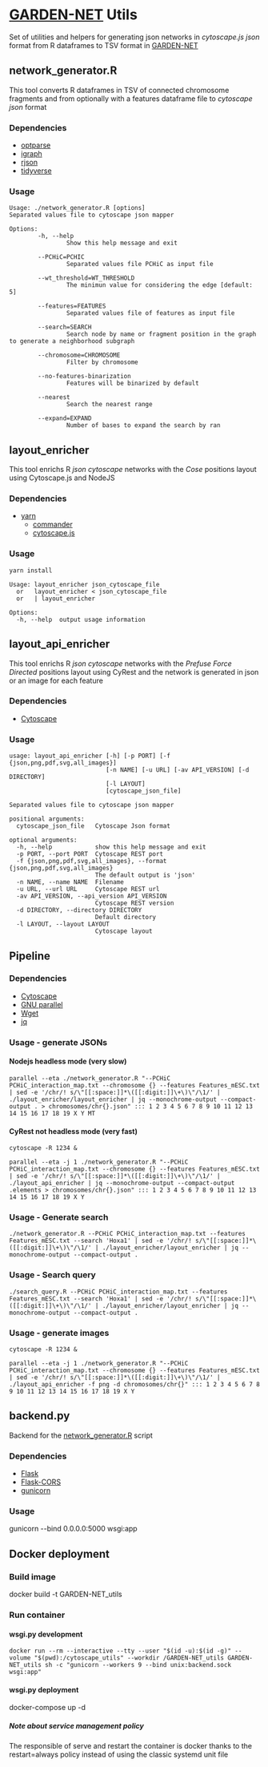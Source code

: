 # [GARDEN-NET](https://github.com/VeraPancaldiLab/GARDEN-NET) Utils

Set of utilities and helpers for generating json networks in *cytoscape.js json* format from R dataframes to TSV format in [GARDEN-NET](https://github.com/VeraPancaldiLab/GARDEN-NET)

## network_generator.R

This tool converts R dataframes in TSV of connected chromosome fragments and from optionally with a features dataframe file to *cytoscape json* format

### Dependencies
- [optparse](https://github.com/trevorld/r-optparse)
- [igraph](https://igraph.org/r/)
- [rjson](https://github.com/alexcb/rjson/)
- [tidyverse](https://www.tidyverse.org/)

### Usage
```
Usage: ./network_generator.R [options]
Separated values file to cytoscape json mapper

Options:
        -h, --help
                Show this help message and exit

        --PCHiC=PCHIC
                Separated values file PCHiC as input file

        --wt_threshold=WT_THRESHOLD
                The minimun value for considering the edge [default: 5]

        --features=FEATURES
                Separated values file of features as input file

        --search=SEARCH
                Search node by name or fragment position in the graph to generate a neighborhood subgraph

        --chromosome=CHROMOSOME
                Filter by chromosome

        --no-features-binarization
                Features will be binarized by default

        --nearest
                Search the nearest range

        --expand=EXPAND
                Number of bases to expand the search by ran
```
## layout_enricher

This tool enrichs R *json cytoscape* networks with the *Cose* positions layout using Cytoscape.js and NodeJS

### Dependencies
- [yarn](https://yarnpkg.com/en)
    - [commander](https://github.com/tj/commander.js)
    - [cytoscape.js](http://js.cytoscape.org/)

### Usage
`yarn install`
```
Usage: layout_enricher json_cytoscape_file
  or   layout_enricher < json_cytoscape_file
  or   | layout_enricher

Options:
  -h, --help  output usage information
```

## layout_api_enricher

This tool enrichs R *json cytoscape* networks with the *Prefuse Force Directed* positions layout using CyRest and the network is generated in json or an image for each feature

### Dependencies
- [Cytoscape](http://cytoscape.org/)

### Usage
```
usage: layout_api_enricher [-h] [-p PORT] [-f {json,png,pdf,svg,all_images}]
                           [-n NAME] [-u URL] [-av API_VERSION] [-d DIRECTORY]
                           [-l LAYOUT]
                           [cytoscape_json_file]

Separated values file to cytoscape json mapper

positional arguments:
  cytoscape_json_file   Cytoscape Json format

optional arguments:
  -h, --help            show this help message and exit
  -p PORT, --port PORT  Cytoscape REST port
  -f {json,png,pdf,svg,all_images}, --format {json,png,pdf,svg,all_images}
                        The default output is 'json'
  -n NAME, --name NAME  Filename
  -u URL, --url URL     Cytoscape REST url
  -av API_VERSION, --api_version API_VERSION
                        Cytoscape REST version
  -d DIRECTORY, --directory DIRECTORY
                        Default directory
  -l LAYOUT, --layout LAYOUT
                        Cytoscape layout
```

## Pipeline
### Dependencies
  - [Cytoscape](https://cytoscape.org/)
  - [GNU parallel](https://www.gnu.org/software/parallel)
  - [Wget](https://www.gnu.org/software/wget/)
  - [jq](https://stedolan.github.io/jq)

### Usage - generate JSONs
#### Nodejs headless mode (very slow)
`parallel --eta ./network_generator.R "--PCHiC PCHiC_interaction_map.txt --chromosome {} --features Features_mESC.txt | sed -e '/chr/! s/\"[[:space:]]*\([[:digit:]]\+\)\"/\1/' | ./layout_enricher/layout_enricher | jq --monochrome-output --compact-output . > chromosomes/chr{}.json" ::: 1 2 3 4 5 6 7 8 9 10 11 12 13 14 15 16 17 18 19 X Y MT`
#### CyRest not headless mode (very fast)
`cytoscape -R 1234 &`

`parallel --eta -j 1 ./network_generator.R "--PCHiC PCHiC_interaction_map.txt --chromosome {} --features Features_mESC.txt | sed -e '/chr/! s/\"[[:space:]]*\([[:digit:]]\+\)\"/\1/' | ./layout_api_enricher | jq --monochrome-output --compact-output .elements > chromosomes/chr{}.json" ::: 1 2 3 4 5 6 7 8 9 10 11 12 13 14 15 16 17 18 19 X Y`

### Usage - Generate search
`./network_generator.R --PCHiC PCHiC_interaction_map.txt --features Features_mESC.txt --search 'Hoxa1' | sed -e '/chr/! s/\"[[:space:]]*\([[:digit:]]\+\)\"/\1/' | ./layout_enricher/layout_enricher | jq --monochrome-output --compact-output .`

### Usage - Search query
`./search_query.R --PCHiC PCHiC_interaction_map.txt --features Features_mESC.txt --search 'Hoxa1' | sed -e '/chr/! s/\"[[:space:]]*\([[:digit:]]\+\)\"/\1/' | ./layout_enricher/layout_enricher | jq --monochrome-output --compact-output .`

### Usage - generate images
`cytoscape -R 1234 &`

`parallel --eta -j 1 ./network_generator.R "--PCHiC PCHiC_interaction_map.txt --chromosome {} --features Features_mESC.txt | sed -e '/chr/! s/\"[[:space:]]*\([[:digit:]]\+\)\"/\1/' | ./layout_api_enricher -f png -d chromosomes/chr{}" ::: 1 2 3 4 5 6 7 8 9 10 11 12 13 14 15 16 17 18 19 X Y`

## backend.<span/>py
Backend for the [network_generator.R](network_generator.R) script

### Dependencies
  - [Flask](http://flask.pocoo.org/)
  - [Flask-CORS](https://flask-cors.readthedocs.io/)
  - [gunicorn](https://github.com/benoitc/gunicorn/)

### Usage
gunicorn --bind 0.0.0.0:5000 wsgi:app

## Docker deployment
### Build image

docker build -t GARDEN-NET_utils

### Run container
#### wsgi<span/>.py development
`docker run --rm --interactive --tty --user "$(id -u):$(id -g)" --volume "$(pwd):/cytoscape_utils" --workdir /GARDEN-NET_utils GARDEN-NET_utils sh -c "gunicorn --workers 9 --bind unix:backend.sock wsgi:app"`

#### wsgi<span/>.py deployment
docker-compose up -d

##### Note about service management policy
The responsible of serve and restart the container is docker thanks to the restart=always policy instead of using the classic systemd unit file

